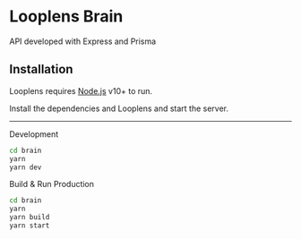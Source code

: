 # Looplens Brain

API developed with Express and Prisma

## Installation

Looplens requires [Node.js](https://nodejs.org/) v10+ to run.

Install the dependencies and Looplens and start the server.

---

Development
```sh
cd brain
yarn
yarn dev
```

Build & Run Production
```sh
cd brain
yarn
yarn build
yarn start
```
